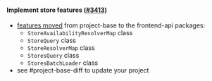 #### Implement store features ([#3413](https://github.com/shopsys/shopsys/pull/3413))

-   [features moved](#movement-of-features-from-project-base-to-packages) from project-base to the frontend-api packages:
    -   `StoreAvailabilityResolverMap` class
    -   `StoreQuery` class
    -   `StoreResolverMap` class
    -   `StoresQuery` class
    -   `StoresBatchLoader` class
-   see #project-base-diff to update your project
